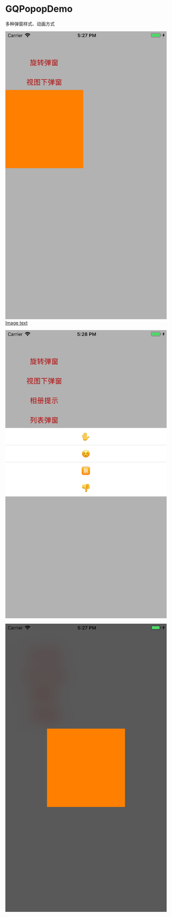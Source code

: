 # GQPopopDemo
多种弹窗样式、动画方式


![Image text](https://github.com/Y1991/GQPopopDemo/blob/master/GQPopopDemo/image/Simulator%20Screen%20Shot%20-%20iPhone%208%20Plus%20-%202018-09-12%20at%2017.27.55.png)[Image text](https://github.com/Y1991/GQPopopDemo/blob/master/GQPopopDemo/image/Simulator%20Screen%20Shot%20-%20iPhone%208%20Plus%20-%202018-09-12%20at%2017.28.00.png)

![Image text](https://github.com/Y1991/GQPopopDemo/blob/master/GQPopopDemo/image/Simulator%20Screen%20Shot%20-%20iPhone%208%20Plus%20-%202018-09-12%20at%2017.28.06.png)

![Image text](https://github.com/Y1991/GQPopopDemo/blob/master/GQPopopDemo/image/Simulator%20Screen%20Shot%20-%20iPhone%208%20Plus%20-%202018-09-12%20at%2017.27.50.png)
